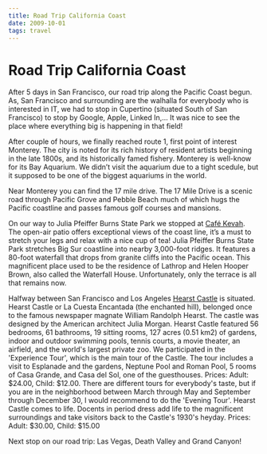 ```yaml
---
title: Road Trip California Coast
date: 2009-10-01
tags: travel
---
```


# Road Trip California Coast

After 5 days in San Francisco, our road trip along the Pacific Coast begun. As, San Francisco and surrounding are the walhalla for everybody who is interested in IT, we had to stop in Cupertino (situated South of San Francisco) to stop by Google, Apple, Linked In,... It was nice to see the place where everything big is happening in that field!

After couple of hours, we finally reached route 1, first point of interest Monterey. The city is noted for its rich history of resident artists beginning in the late 1800s, and its historically famed fishery. Monterey is well-know for its Bay Aquarium. We didn’t visit the aquarium due to a tight scedule, but it supposed to be one of the biggest aquariums in the world.

Near Monterey you can find the 17 mile drive. The 17 Mile Drive is a scenic road through Pacific Grove and Pebble Beach much of which hugs the Pacific coastline and passes famous golf courses and mansions.

On our way to Julia Pfeiffer Burns State Park we stopped at [Café Kevah](http://www.nepenthebigsur.com/kevah/kevah.html). The open-air patio offers exceptional views of the coast line, it’s a must to stretch your legs and relax with a nice cup of tea! Julia Pfeiffer Burns State Park stretches Big Sur coastline into nearby 3,000-foot ridges. It features a 80-foot waterfall that drops from granite cliffs into the Pacific ocean. This magnificent place used to be the residence of Lathrop and Helen Hooper Brown, also called the Waterfall House. Unfortunately, only the terrace is all that remains now.

Halfway between San Francisco and Los Angeles [Hearst Castle](http://www.hearstcastle.org/) is situated. Hearst Castle or La Cuesta Encantada (the enchanted hill), belonged once to the famous newspaper magnate William Randolph Hearst. The castle was designed by the American architect Julia Morgan. Hearst Castle featured 56 bedrooms, 61 bathrooms, 19 sitting rooms, 127 acres (0.51 km2) of gardens, indoor and outdoor swimming pools, tennis courts, a movie theater, an airfield, and the world's largest private zoo. We participated in the 'Experience Tour', which is the main tour of the Castle. The tour includes a visit to Esplanade and the gardens, Neptune Pool and Roman Pool, 5 rooms of Casa Grande, and Casa del Sol, one of the guesthouses. Prices: Adult: $24.00, Child: $12.00. There are different tours for everybody's taste, but if you are in the neighborhood between March through May and September through December 30, I would recommend to do the 'Evening Tour'. Hearst Castle comes to life. Docents in period dress add life to the magnificent surroundings and take visitors back to the Castle's 1930's heyday. Prices: Adult: $30.00, Child: $15.00

Next stop on our road trip: Las Vegas, Death Valley and Grand Canyon!
